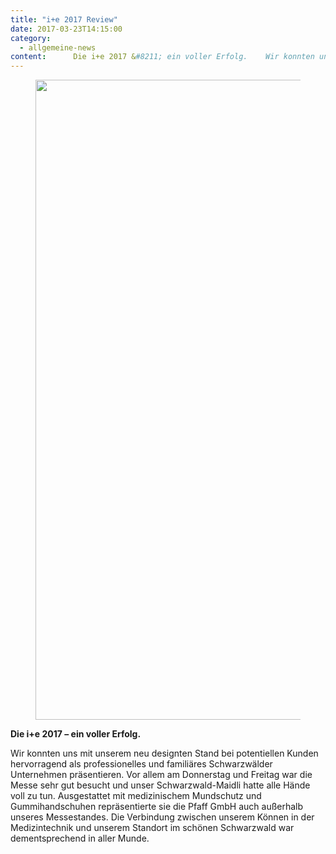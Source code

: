 ```yaml
---
title: "i+e 2017 Review"
date: 2017-03-23T14:15:00
category:
  - allgemeine-news
content:      Die i+e 2017 &#8211; ein voller Erfolg.    Wir konnten uns mit unserem neu designten Stand bei potentiellen Kunden hervorragend als professionelles und familiäres Schwarzwälder Unternehmen präsentieren. Vor allem am Donnerstag und Freitag war die Messe sehr gut besucht und unser Schwarzwald-Maidli hatte alle Hände voll zu tun. Ausgestattet mit medizinischem Mundschutz und Gummihandschuhen repräsentierte sie die Pfaff GmbH auch außerhalb unseres Messestandes. Die Verbindung zwischen unserem Können in der Medizintechnik und unserem Standort im schönen Schwarzwald war dementsprechend in aller Munde. 
---
```


<figure class="wp-block-image size-large"><img loading="lazy" width="768" height="1024" src="/i-e-pfaff-gmbh-2017-768x1024.jpg" alt="" class="wp-image-675" srcset="/i-e-pfaff-gmbh-2017-768x1024.jpg 768w, /i-e-pfaff-gmbh-2017-225x300.jpg 225w, /i-e-pfaff-gmbh-2017-1152x1536.jpg 1152w, /i-e-pfaff-gmbh-2017.jpg 1200w" sizes="(max-width: 768px) 100vw, 768px" /></figure>



<p><strong>Die i+e 2017 &#8211; ein voller Erfolg.</strong></p>



<p>Wir konnten uns mit unserem neu designten Stand bei potentiellen Kunden hervorragend als professionelles und familiäres Schwarzwälder Unternehmen präsentieren. Vor allem am Donnerstag und Freitag war die Messe sehr gut besucht und unser Schwarzwald-Maidli hatte alle Hände voll zu tun. Ausgestattet mit medizinischem Mundschutz und Gummihandschuhen repräsentierte sie die Pfaff GmbH auch außerhalb unseres Messestandes. Die Verbindung zwischen unserem Können in der Medizintechnik und unserem Standort im schönen Schwarzwald war dementsprechend in aller Munde.</p>
